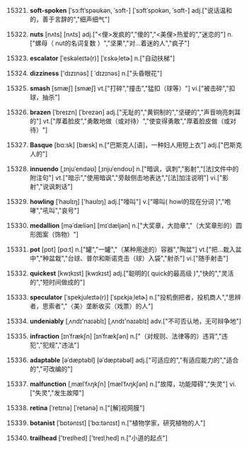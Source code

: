 15321. **soft-spoken**
[ˈsɔ:ftˈspəʊkən, ˈsɔft-]  [ˈsɔftˈspokən, ˈsɑft-]
adj.["说话温和的，善于言辞的","细声细气"]  

15322. **nuts**
[nʌts]  [nʌts]
adj.["<俚>发疯的","傻的","<美俚>热爱的","迷恋的"]  n.["螺母（ nut的名词复数 ）","坚果","对…着迷的人","疯子"]  

15323. **escalator**
[ˈeskəleɪtə(r)]  [ˈɛskəˌletɚ]
n.["自动扶梯"]  

15324. **dizziness**
['dɪzɪnəs]  [ ˈdɪzɪnəs]
n.["头昏眼花"]  

15325. **smash**
[smæʃ]  [smæʃ]
vt.["打碎","撞击","猛扣（球等）"]  vi.["被击碎","扣球，抽杀"]  

15326. **brazen**
[ˈbreɪzn]  [ˈbrezən]
adj.["无耻的","黄铜制的","坚硬的","声音响亮刺耳的"]  vt.["厚着脸皮","勇敢地做（或对待）","使变得勇敢","厚着脸皮做（或对待）"]  

15327. **Basque**
[bɑ:sk]  [bæsk]
n.["巴斯克人[语]，一种妇人用短上衣"]  adj.["巴斯克人的"]  

15328. **innuendo**
[ˌɪnjuˈendəʊ]  [ˌɪnjuˈendoʊ]
n.["暗讽，讽刺","影射","[法]文件中的附注句"]  vt.["暗示","使用暗讽","旁敲侧击地表达","[法]加注说明"]  vi.["影射","说讽刺话"]  

15329. **howling**
[ˈhaʊlɪŋ]  ['haʊlɪŋ]
adj.["嚎叫"]  v.["嗥叫( howl的现在分词 )","咆哮","吼叫","哀号"]  

15330. **medallion**
[məˈdæliən]  [mɪˈdæljən]
n.["大奖章，大勋章","（大奖章形的）圆形图案（饰物）"]  

15331. **pot**
[pɒt]  [pɑ:t]
n.["罐","一罐","（某种用途的）容器","陶盆"]  vt.["把…栽入盆中","种盆栽","台球、普尔和斯诺克击（球）入袋","射杀"]  vi.["随手射击"]  

15332. **quickest**
[kwɪkɪst]  [kwɪkɪst]
adj.["聪明的( quick的最高级 )","快的","灵活的","短时间做成的"]  

15333. **speculator**
[ˈspekjuleɪtə(r)]  [ˈspɛkjəˌletɚ]
n.["投机倒把者，投机商人","思辨者，思索者","〈美〉垄断收买（戏票）的人"]  

15334. **undeniably**
[ˌʌndɪ'naɪəblɪ]  [ˌʌndɪ'naɪəblɪ]
adv.["不可否认地，无可辩争地"]  

15335. **infraction**
[ɪnˈfrækʃn]  [ɪnˈfrækʃən]
n.["（对规则、法律等的）违背","违犯","犯规","违法"]  

15336. **adaptable**
[əˈdæptəbl]  [əˈdæptəbəl]
adj.["可适应的","有适应能力的","适合的","可改编的"]  

15337. **malfunction**
[ˌmælˈfʌŋkʃn]  [mælˈfʌŋkʃən]
n.["故障，功能障碍","失灵"]  vi.["失灵","发生故障"]  

15338. **retina**
[ˈretɪnə]  [ˈretənə]
n.["[解]视网膜"]  

15339. **botanist**
[ˈbɒtənɪst]  [ˈbɑ:tənɪst]
n.["植物学家，研究植物的人"]  

15340. **trailhead**
['treɪlhed]  ['treɪlˌhed]
n.["小道的起点"]  

